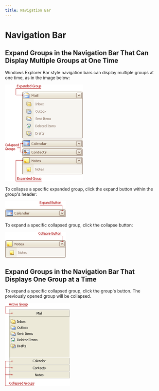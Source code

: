 ```yaml
---
title: Navigation Bar
---
```

# Navigation Bar
## Expand Groups in the Navigation Bar That Can Display Multiple Groups at One Time
Windows Explorer Bar style navigation bars can display multiple groups at one time, as in the image below:

![EU_XtraNavBar_ExplorerBarView](../../images/Img7577.png)

To collapse a specific expanded group, click the expand button within the group's header:

![EU_XtraNavBar_ExplorerBarView_ExpandButton](../../images/Img7578.png)

To expand a specific collapsed group, click the collapse button:

![EU_XtraNavBar_ExplorerBarView_CollapseButton](../../images/Img7579.png)

## Expand Groups in the Navigation Bar That Displays One Group at a Time
To expand a specific collapsed group, click the group's button. The previously opened group will be collapsed.

![EU_XtraNavBar_SideBarView](../../images/Img7576.png)